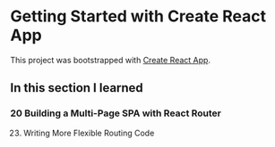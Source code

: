 # Getting Started with Create React App

This project was bootstrapped with [Create React App](https://github.com/facebook/create-react-app).

## In this section I learned
### 20 Building a Multi-Page SPA with React Router
23. Writing More Flexible Routing Code